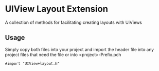 # UIView Layout Extension

A collection of methods for facilitating creating layouts with UIViews

## Usage

Simply copy both files into your project and import the header file into any project files that need the file or into &lt;project&gt;-Prefix.pch

	#import "UIView+layout.h"

